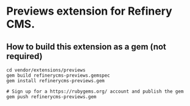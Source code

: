 # Previews extension for Refinery CMS.

## How to build this extension as a gem (not required)

    cd vendor/extensions/previews
    gem build refinerycms-previews.gemspec
    gem install refinerycms-previews.gem

    # Sign up for a https://rubygems.org/ account and publish the gem
    gem push refinerycms-previews.gem
